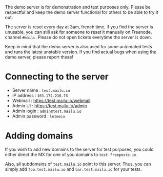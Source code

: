 The demo server is for demonstration and test purposes only. Please be respectful and keep the demo server functional for others to be able to try it out.

The server is reset every day at 3am, french time. If you find the server is unusable, you can still ask for someone to reset it manually on Freenode, channel ``#mailu``. Please do not open tickets everytime the server is down.

Keep in mind that the demo server is also used for some automated tests and runs the latest unstable version. If you find actual bugs when using the demo server, please report these!

Connecting to the server
========================

 * Server name : ``test.mailu.io``
 * IP address : ``163.172.216.78``
 * Webmail : https://test.mailu.io/webmail
 * Admin UI : https://test.mailu.io/admin
 * Admin login : ``admin@test.mailu.io``
 * Admin password : ``letmein``

Adding domains
==============

If you wish to add new domains to the server for test purposes, you could either direct the MX for one of you domains to ``test.freeposte.io``.

Also, all subdomains of ``test.mailu.io`` point to this server. Thus, you can simply add ``foo.test.mailu.io`` and ``bar.test.mailu.io`` for your tests.
